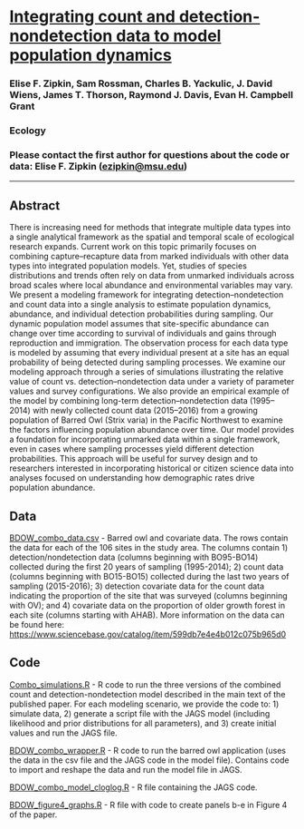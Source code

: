 # [Integrating count and detection-nondetection data to model population dynamics](https://esajournals.onlinelibrary.wiley.com/doi/full/10.1002/ecy.1831)

### Elise F. Zipkin, Sam Rossman, Charles B. Yackulic, J. David Wiens, James T. Thorson, Raymond J. Davis, Evan H. Campbell Grant

### Ecology

### Please contact the first author for questions about the code or data: Elise F. Zipkin (ezipkin@msu.edu)
________________________________________________________________________________________________________________________________________

## Abstract
There is increasing need for methods that integrate multiple data types into a single analytical framework as the spatial and temporal scale of ecological research expands. Current work on this topic primarily focuses on combining capture–recapture data from marked individuals with other data types into integrated population models. Yet, studies of species distributions and trends often rely on data from unmarked individuals across broad scales where local abundance and environmental variables may vary. We present a modeling framework for integrating detection–nondetection and count data into a single analysis to estimate population dynamics, abundance, and individual detection probabilities during sampling. Our dynamic population model assumes that site-specific abundance can change over time according to survival of individuals and gains through reproduction and immigration. The observation process for each data type is modeled by assuming that every individual present at a site has an equal probability of being detected during sampling processes. We examine our modeling approach through a series of simulations illustrating the relative value of count vs. detection–nondetection data under a variety of parameter values and survey configurations. We also provide an empirical example of the model by combining long-term detection–nondetection data (1995–2014) with newly collected count data (2015–2016) from a growing population of Barred Owl (Strix varia) in the Pacific Northwest to examine the factors influencing population abundance over time. Our model provides a foundation for incorporating unmarked data within a single framework, even in cases where sampling processes yield different detection probabilities. This approach will be useful for survey design and to researchers interested in incorporating historical or citizen science data into analyses focused on understanding how demographic rates drive population abundance.

## **Data**
[BDOW_combo_data.csv](https://github.com/zipkinlab/Zipkin_etal_2017_Ecol/blob/master/BDOW_combo_data.csv) - Barred owl and covariate data. The rows contain the data for each of the 106 sites in the study area. The columns contain 1) detection/nondetection data (columns beginning with BO95-BO14) collected during the first 20 years of sampling (1995-2014); 2) count data (columns beginning with BO15-BO15) collected during the last two years of sampling (2015-2016); 3) detection covariate data for the count data indicating the proportion of the site that was surveyed (columns beginning with OV); and 4) covariate data on the proportion of older growth forest in each site (columns starting with AHAB). More information on the data can be found here: https://www.sciencebase.gov/catalog/item/599db7e4e4b012c075b965d0


## **Code**
[Combo_simulations.R](https://github.com/zipkinlab/Zipkin_etal_2017_Ecol/blob/master/Combo_simulations.R) - R code to run the three versions of the combined count and detection-nondetection model described in the main text of the published paper. For each modeling scenario, we provide the code to: 1) simulate data, 2) generate a script file with the JAGS model (including likelihood and prior distributions for all parameters), and 3) create initial values and run the JAGS file.

[BDOW_combo_wrapper.R](https://github.com/zipkinlab/Zipkin_etal_2017_Ecol/blob/master/BDOW_combo_wrapper.R) - R code to run the barred owl application (uses the data in the csv file and the JAGS code in the model file). Contains code to import and reshape the data and run the model file in JAGS.

[BDOW_combo_model_cloglog.R](https://github.com/zipkinlab/Zipkin_etal_2017_Ecol/blob/master/BDOW_combo_model_cloglog.R) - R file containing the JAGS code.

[BDOW_figure4_graphs.R](https://github.com/zipkinlab/Zipkin_etal_2017_Ecol/blob/master/BDOW_figure4_graphs.R) - R file with code to create panels b-e in Figure 4 of the paper.
